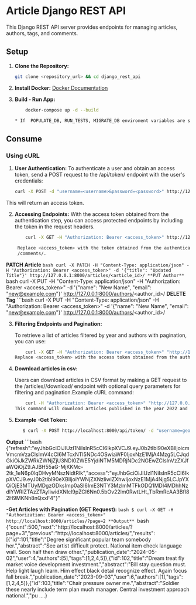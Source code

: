# Article Django REST API 

This Django REST API server provides endpoints for managing articles, authors, tags, and comments.

## Setup

1. **Clone the Repository:**

   ```bash
   git clone <repository_url> && cd django_rest_api

2. **Install Docker:**
    [Docker Documentation](https://docs.docker.com/desktop/)

3. **Build - Run App:**
    ```bash
        docker-compose up -d --build

    * If  POPULATE_DB, RUN_TESTS, MIGRATE_DB enviroment variables are set to true \then db population, tests and migration scripts will be triggered. 

## Consume
### Using cURL
1. **User Authentication:** To authenticate a user and obtain an access token, send a POST request to the /api/token/ endpoint with the user's credentials:

   ```bash
   curl -X POST -d "username=<username>&password=<password>" http://127.0.0.1:8000/api/token/

This will return an access token.

2. **Accessing Endpoints:** With the access token obtained from the authentication step, you can access protected endpoints by including the token in the request headers.

   ```bash
       curl -X GET -H "Authorization: Bearer <access_token>" http://127.0.0.1:8000/api/articles/

    Replace <access_token> with the token obtained from the authentication step.You can use similar cURL commands to perform GET, POST, PUT, PATCH, and DELETE operations on various endpoints such as /articles/, /authors/, /tags/, and
    /comments/.

**PATCH Article**
    ```bash
        curl -X PATCH -H "Content-Type: application/json" -H "Authorization: Bearer <access_token>" -d '{"title": "Updated Title"}' http://127.0.0.1:8000/articles/<article_id>/
**PUT Author**
    ```bash
        curl -X PUT -H "Content-Type: application/json" -H "Authorization: Bearer <access_token>" -d '{"name": "New Name", "email": "new@example.com"}' http://127.0.0.1:8000/authors/<author_id>/
**DELETE Tag**
    ```bash
        curl -X PUT -H "Content-Type: application/json" -H "Authorization: Bearer <access_token>" -d '{"name": "New Name", "email": "new@example.com"}' http://127.0.0.1:8000/authors/<author_id>/

3. **Filtering Endpoints and Pagination:**

    To retrieve a list of articles filtered by year and authors with pagination, you can use:
    ```bash
        curl -X GET -H "Authorization: Bearer <access_token>" "http://127.0.0.1:8000/articles/?year=2022&authors=John%20Doe&page=2"
    Replace <access_token> with the access token obtained from the authentication step.This command will retrieve a list of articles published in the year 2022, authored by John Doe, with pagination applied (default page size of 100 pages).

4.  **Download articles in csv:**

    Users can download articles in CSV format by making a GET request to the /articles//download/ endpoint with optional query parameters for filtering and pagination.Example cURL command:
    ```bash
        curl -H "Authorization: Bearer <access_token>" "http://127.0.0.1:8000/articles//download/?year=2022&authors=John%20Doe"
    This command will download articles published in the year 2022 and authored by John Doe as a CSV file.

5.  **Example**
**-Get Token:**
     ```bash
        $ curl -X POST http://localhost:8000/api/token/ -d "username=george&password=123"
**Output**
    ```bash
        {"refresh":"eyJhbGciOiJIUzI1NiIsInR5cCI6IkpXVCJ9.eyJ0b2tlbl90eXBlIjoicmVmcmVzaCIsImV4cCI6MTcxNTI5NDc4OSwiaWF0IjoxNzE1MjA4Mzg5LCJqdGkiOiJkZWRkZWNjZjU3NDI0ZWE5YjdiNTM5MDRjNDc2NGEwZCIsInVzZXJfaWQiOjZ9.AJBH55aG-MjKKMc-2tk_1eN6p0lqDHvyMNszNidtRlk","access":"eyJhbGciOiJIUzI1NiIsInR5cCI6IkpXVCJ9.eyJ0b2tlbl90eXBlIjoiYWNjZXNzIiwiZXhwIjoxNzE1MjA4Njg5LCJpYXQiOjE3MTUyMDgzODksImp0aSI6ImE3NTY3MzlmMTFkODQ1MDI4MDhhNzdlYWRlZTAzZTAyIiwidXNlcl9pZCI6Nn0.5bOv22lm0RwtLHt_TbRmRcAA3BfI82H9MKNh8nQxxF4"}"

**-Get Articles with Pagination (GET Request):**
    ```bash
        $ curl -X GET -H "Authorization: Bearer <access_token>" http://localhost:8000/articles/?page=2
**Output**
    ```bash
    {"count":500,"next":"http://localhost:8000/articles/?page=3","previous":"http://localhost:8000/articles/","results":[{"id":101,"title":"Degree significant popular team somebody her.","abstract":"See artist difficult protect. National item check language wall. Soon half then draw other.","publication_date":"2024-05-02","user":4,"authors":[5],"tags":[1,2,4,5]},{"id":102,"title":"Dream treat fly market voice development investment.","abstract":"Bill stay question must. Help light laugh learn. Him effect black detail recognize effect. Again focus fall break.","publication_date":"2023-09-03","user":6,"authors":[1],"tags":[1,2,4,5]},{"id":103,"title":"Chair pressure owner me.","abstract":"Soldier these nearly include term plan much manager. Central investment approach national.","pu
       ....}
